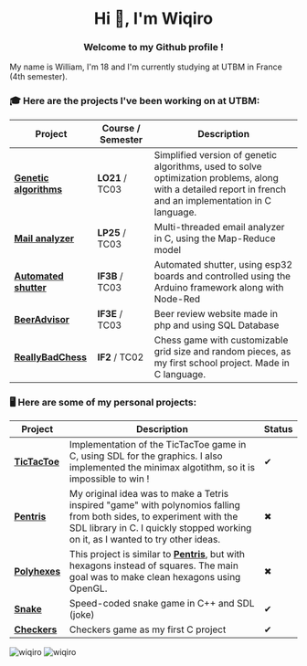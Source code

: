 <h1 align="center">Hi 👋, I'm Wiqiro</h1>

<h3 align="center">Welcome to my Github profile !</h3>

My name is William, I'm 18 and I'm currently studying at UTBM in France (4th semester).


### 🎓 Here are the projects I've been working on at UTBM:

|Project|Course / Semester|Description|
|---|---|---|
| [**Genetic algorithms**](https://github.com/Wiqiro/LO21-Project) | **LO21** / TC03 | Simplified version of genetic algorithms, used to solve optimization problems, along with a detailed report in french and an implementation in C language. |
| [**Mail analyzer**](https://github.com/Wiqiro/LP25-Project-Mail-Analyzer) | **LP25** / TC03 | Multi-threaded email analyzer in C, using the Map-Reduce model |
| [**Automated shutter**](https://github.com/Wiqiro/IF3B-Project-Automated-Shutter) | **IF3B** / TC03 | Automated shutter, using esp32 boards and controlled using the Arduino framework along with Node-Red |
| [**BeerAdvisor**](https://github.com/Wiqiro/IF3E-Project-BeerAdvisor) | **IF3E** / TC03 | Beer review website made in php and using SQL Database |
| [**ReallyBadChess**](https://github.com/Wiqiro/IF2-Project-ReallyBadChess) | **IF2** / TC02 | Chess game with customizable grid size and random pieces, as my first school project. Made in C language.|

### 🖥 Here are some of my personal projects:

|Project|Description|Status|
|---|---|---|
| [**TicTacToe**](https://github.com/Wiqiro/TicTacToe-SDL) | Implementation of the TicTacToe game in C, using SDL for the graphics. I also implemented the minimax algotithm, so it is impossible to win !|✔|
| [**Pentris**](https://github.com/Wiqiro/Pentris) | My original idea was to make a Tetris inspired "game" with polynomios falling from both sides, to experiment with the SDL library in C. I quickly stopped working on it, as I wanted to try other ideas. |✖|
| [**Polyhexes**](https://github.com/Wiqiro/polyhexes) | This project is similar to [**Pentris**](https://github.com/Wiqiro/Pentris), but with hexagons instead of squares. The main goal was to make clean hexagons using OpenGL. |✖|
| [**Snake**](https://github.com/Wiqiro/SDL-snake) | Speed-coded snake game in C++ and SDL (joke) |✔|
| [**Checkers**](https://github.com/Wiqiro/Checkers) | Checkers game as my first C project |✔|


<img src="https://github-readme-stats.vercel.app/api?username=wiqiro&show_icons=true&locale=en&theme=dark" alt="wiqiro" />
<img src="https://github-readme-stats.vercel.app/api/top-langs?username=wiqiro&show_icons=true&locale=en&layout=compact&theme=dark" alt="wiqiro" />
